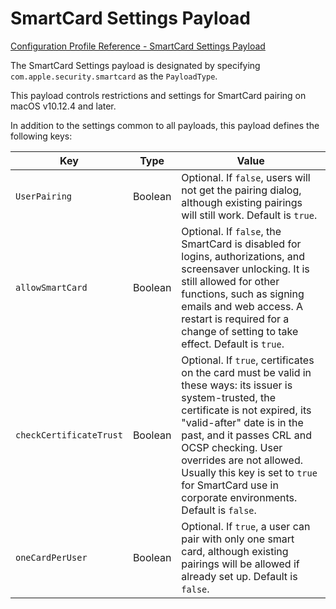 # SmartCard Settings Payload  

 [Configuration Profile Reference - SmartCard Settings Payload](https://developer.apple.com/library/content/featuredarticles/iPhoneConfigurationProfileRef/Introduction/Introduction.html#//apple_ref/doc/uid/TP40010206-CH1-SW321)  

The SmartCard Settings payload is designated by specifying `com.apple.security.smartcard` as the `PayloadType`.  

This payload controls restrictions and settings for SmartCard pairing on macOS v10.12.4 and later.  

In addition to the settings common to all payloads, this payload defines the following keys:  

|Key|Type|Value|
|-|-|-|
|`UserPairing`|Boolean|Optional. If `false`, users will not get the pairing dialog, although existing pairings will still work. Default is `true`.|
|`allowSmartCard`|Boolean|Optional. If `false`, the SmartCard is disabled for logins, authorizations, and screensaver unlocking. It is still allowed for other functions, such as signing emails and web access. A restart is required for a change of setting to take effect. Default is `true`.|
|`checkCertificateTrust`|Boolean|Optional. If `true`, certificates on the card must be valid in these ways: its issuer is system-trusted, the certificate is not expired, its "valid-after" date is in the past, and it passes CRL and OCSP checking. User overrides are not allowed. Usually this key is set to `true` for SmartCard use in corporate environments. Default is `false`.|
|`oneCardPerUser`|Boolean|Optional. If `true`, a user can pair with only one smart card, although existing pairings will be allowed if already set up. Default is `false`.|
  
